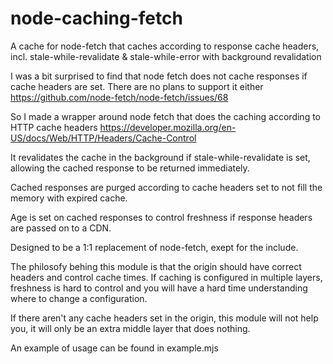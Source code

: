 # node-caching-fetch
A cache for node-fetch that caches according to response cache headers, incl. stale-while-revalidate &amp; stale-while-error with background revalidation

I was a bit surprised to find that node fetch does not cache responses if cache headers are set.
There are no plans to support it either https://github.com/node-fetch/node-fetch/issues/68

So I made a wrapper around node fetch that does the caching according to HTTP cache headers
https://developer.mozilla.org/en-US/docs/Web/HTTP/Headers/Cache-Control

It revalidates the cache in the background if stale-while-revalidate is set, allowing the cached response to be returned immediately.

Cached responses are purged according to cache headers set to not fill the memory with expired cache.

Age is set on cached responses to control freshness if response headers are passed on to a CDN.

Designed to be a 1:1 replacement of node-fetch, exept for the include.

The philosofy behing this module is that the origin should have correct headers and control cache times.
If caching is configured in multiple layers, freshness is hard to control and you will have a hard time understanding where to change a configuration.

If there aren't any cache headers set in the origin, this module will not help you, it will only be an extra middle layer that does nothing.

An example of usage can be found in example.mjs
